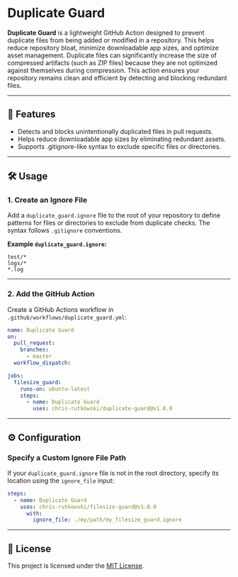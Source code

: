 
# Duplicate Guard

**Duplicate Guard** is a lightweight GitHub Action designed to prevent duplicate files from being added or modified in a repository. This helps reduce repository bloat, minimize downloadable app sizes, and optimize asset management. Duplicate files can significantly increase the size of compressed artifacts (such as ZIP files) because they are not optimized against themselves during compression. This action ensures your repository remains clean and efficient by detecting and blocking redundant files.

---

## 🚀 Features
- Detects and blocks unintentionally duplicated files in pull requests.
- Helps reduce downloadable app sizes by eliminating redundant assets.
- Supports .gitignore-like syntax to exclude specific files or directories.

---

## 🛠️ Usage

### 1. **Create an Ignore File**
Add a `duplicate_guard.ignore` file to the root of your repository to define patterns for files or directories to exclude from duplicate checks. The syntax follows `.gitignore` conventions.

**Example `duplicate_guard.ignore`:**
```gitignore
test/*
logs/*
*.log
```

---

### 2. **Add the GitHub Action**
Create a GitHub Actions workflow in `.github/workflows/duplicate_guard.yml`:

```yaml
name: Duplicate Guard
on:
  pull_request:
    branches:
      - master
  workflow_dispatch:

jobs:
  filesize_guard:
    runs-on: ubuntu-latest
    steps:
      - name: Duplicate Guard
        uses: chris-rutkowski/duplicate-guard@v1.0.0
```

---

## ⚙️ Configuration

### **Specify a Custom Ignore File Path**
If your `duplicate_guard.ignore` file is not in the root directory, specify its location using the `ignore_file` input:

```yaml
steps:
  - name: Duplicate Guard
    uses: chris-rutkowski/filesize-guard@v1.0.0
      with:
        ignore_file: ./my/path/my_filesize_guard.ignore
```

---

## 📄 License
This project is licensed under the [MIT License](LICENSE).
